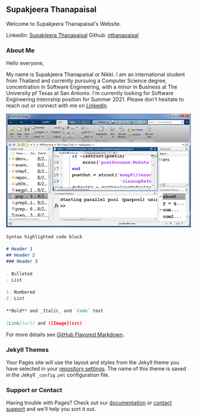 ## Supakjeera Thanapaisal

Welcome to Supakjeera Thanapaisal's Website. 


LinkedIn: [Supakjeera Thanapaisal](https://www.linkedin.com/in/supakjeera-thanapaisal/) 
Github: [nthanapaisal](https://github.com/nthanapaisal)


### About Me

Hello everyone,

My name is Supakjeera Thanapaisal or Nikki. I am an international student from Thailand and currently pursuing a Computer Science degree, concentration in Software Engineering, with a minor in Business at The University pf Texas at San Antonio. I'm currently looking for Software Engineering internship position for Summer 2021. Please don't hesitate to reach out or connect with me on [LinkedIn](https://www.linkedin.com/in/supakjeera-thanapaisal/).



[![Image](https://raw.githubusercontent.com/nthanapaisal/Supakjeera-Thanapaisal/main/folder/MATLABWorkspace.png)](https://www.youtube.com/watch?v=Bvq0LdBn0dY)


```markdown
Syntax highlighted code block

# Header 1
## Header 2
### Header 3

- Bulleted
- List

1. Numbered
2. List

**Bold** and _Italic_ and `Code` text

[Link](url) and ![Image](src)
```

For more details see [GitHub Flavored Markdown](https://guides.github.com/features/mastering-markdown/).

### Jekyll Themes

Your Pages site will use the layout and styles from the Jekyll theme you have selected in your [repository settings](https://github.com/nthanapaisal/SThanapaisal/settings). The name of this theme is saved in the Jekyll `_config.yml` configuration file.

### Support or Contact

Having trouble with Pages? Check out our [documentation](https://docs.github.com/categories/github-pages-basics/) or [contact support](https://github.com/contact) and we’ll help you sort it out.
